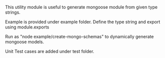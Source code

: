 
This utility module is useful to generate mongoose module from given type strings.

Example is provided under example folder. Define the type string and export using module.exports

Run as  "node example/create-mongo-schemas" to dynamically generate mongoose models.

Unit Test cases are added under test folder.

